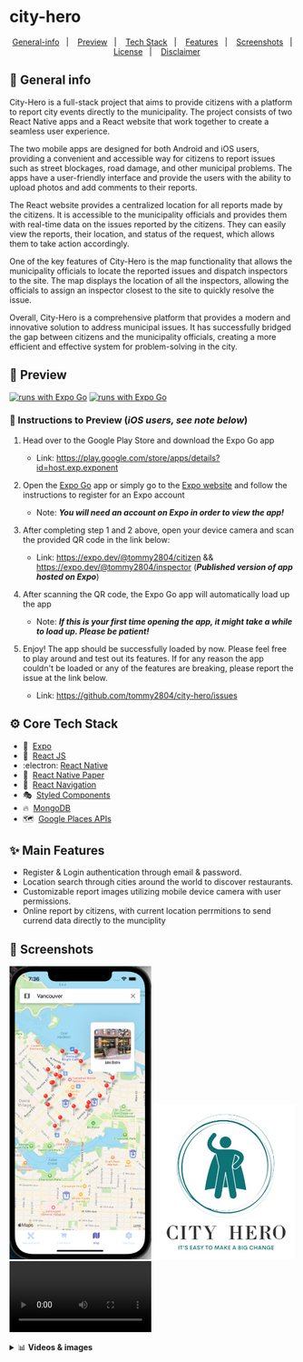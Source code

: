 # city-hero

<p align="center">
  <a href="#calling-general-info">General-info</a>&nbsp;&nbsp;&nbsp;|&nbsp;&nbsp;&nbsp;
  <a href="#eyes-preview">Preview</a>&nbsp;&nbsp;&nbsp;|&nbsp;&nbsp;&nbsp;
  <a href="#gear-core-tech-stack">Tech Stack</a>&nbsp;&nbsp;&nbsp;|&nbsp;&nbsp;&nbsp;
  <a href="#sparkles-main-features">Features</a>&nbsp;&nbsp;&nbsp;|&nbsp;&nbsp;&nbsp;
  <a href="#camera_flash-screenshots">Screenshots</a>&nbsp;&nbsp;&nbsp;|&nbsp;&nbsp;&nbsp;
  <a href="#memo-license-">License</a>&nbsp;&nbsp;&nbsp;|&nbsp;&nbsp;&nbsp;
  <a href="#warning-disclaimer">Disclaimer</a>
</p>

## :calling: General info

City-Hero is a full-stack project that aims to provide citizens with a platform to report city events directly to the municipality. The project consists of two React Native apps and a React website that work together to create a seamless user experience.

The two mobile apps are designed for both Android and iOS users, providing a convenient and accessible way for citizens to report issues such as street blockages, road damage, and other municipal problems. The apps have a user-friendly interface and provide the users with the ability to upload photos and add comments to their reports.

The React website provides a centralized location for all reports made by the citizens. It is accessible to the municipality officials and provides them with real-time data on the issues reported by the citizens. They can easily view the reports, their location, and status of the request, which allows them to take action accordingly.

One of the key features of City-Hero is the map functionality that allows the municipality officials to locate the reported issues and dispatch inspectors to the site. The map displays the location of all the inspectors, allowing the officials to assign an inspector closest to the site to quickly resolve the issue.

Overall, City-Hero is a comprehensive platform that provides a modern and innovative solution to address municipal issues. It has successfully bridged the gap between citizens and the municipality officials, creating a more efficient and effective system for problem-solving in the city.

## :eyes: Preview

[![runs with Expo Go](https://img.shields.io/badge/Runs%20with%20Expo%20Go-4630EB.svg?style=flat-square&logo=EXPO&labelColor=f3f3f3&logoColor=000)](https://expo.dev/@tommy2804/inspector)
[![runs with Expo Go](https://img.shields.io/badge/Runs%20with%20Expo%20Go-4630EB.svg?style=flat-square&logo=EXPO&labelColor=f3f3f3&logoColor=000)](https://expo.dev/@tommy2804/citizen)

### :1234: Instructions to Preview (_iOS users, see note below_)

1. Head over to the Google Play Store and download the Expo Go app

   - Link: https://play.google.com/store/apps/details?id=host.exp.exponent

2. Open the [Expo Go](https://play.google.com/store/apps/details?id=host.exp.exponent 'Expo Go') app or simply go to the [Expo website](https://expo.io/ 'Expo') and follow the instructions to register for an Expo account

   - Note: _**You will need an account on Expo in order to view the app!**_

3. After completing step 1 and 2 above, open your device camera and scan the provided QR code in the link below:

   - Link: https://expo.dev/@tommy2804/citizen && https://expo.dev/@tommy2804/inspector (_**Published version of app hosted on Expo**_)

4. After scanning the QR code, the Expo Go app will automatically load up the app

   - Note: _**If this is your first time opening the app, it might take a while to load up. Please be patient!**_

5. Enjoy! The app should be successfully loaded by now. Please feel free to play around and test out its features. If for any reason the app couldn't be loaded or any of the features are breaking, please report the issue at the link below.

   - Link: https://github.com/tommy2804/city-hero/issues

## :gear: Core Tech Stack

- :arrow_up_small:&nbsp; [Expo](https://expo.io/ 'Expo')
- 👷&nbsp; [React JS](https://react.dev/learn/start-a-new-react-project)
- :electron:&nbsp;[React Native](https://reactnative.dev/ 'React Native')
- :page_with_curl:&nbsp; [React Native Paper](https://callstack.github.io/react-native-paper/index.html 'React Native Paper')
- :link:&nbsp; [React Navigation](https://reactnavigation.org/ 'React Navigation')
- :performing_arts:&nbsp; [Styled Components](https://styled-components.com/ 'Styled Components')
- :fire:&nbsp; [MongoDB](https://www.mongodb.com/)
- :world_map:&nbsp; [Google Places APIs](https://developers.google.com/maps/documentation/places/web-service/overview 'Google Places APIs')

## :sparkles: Main Features

- Register & Login authentication through email & password.
- Location search through cities around the world to discover restaurants.
- Customizable report images utilizing mobile device camera with user permissions.
- Online report by citizens, with current location perrmitions to send currend data directly to the munciplity

## :camera_flash: Screenshots

<p>
  <img src="./assets/app-preview-map.png" width="250">
  <img src="./assets/city-hero-logo.jpeg" width="250">
  <video source="./assets/city-hero-native-video.mp4" width="250">
  <img src="./assets/inspector-image.jpeg" width="250">
  <img src="./assets/cityhero-image.jpeg" width="250">
  <video source="./assets/inspector-video-1.mp4" width="250">
  <video source="./assets/city-hero-native-video.mp4" width="250">

</p>

<details>
 <summary>📊 <b>Videos & images</b></summary>

![cityhero-image](https://user-images.githubusercontent.com/89460205/227716698-39d18e0a-938e-4ca8-91c2-e5907f6d10a6.jpeg)

![inspector-image](https://user-images.githubusercontent.com/89460205/227716720-d1223dad-3d3c-4086-8894-9855ad2601b4.jpeg)

</details>
